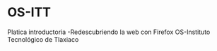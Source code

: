 OS-ITT
======

Platica introductoria -Redescubriendo la web con Firefox OS-Instituto Tecnológico de Tlaxiaco
